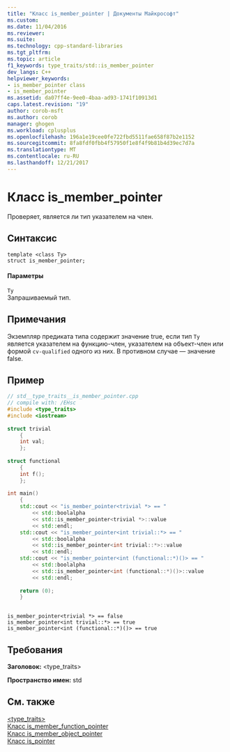 ```yaml
---
title: "Класс is_member_pointer | Документы Майкрософт"
ms.custom: 
ms.date: 11/04/2016
ms.reviewer: 
ms.suite: 
ms.technology: cpp-standard-libraries
ms.tgt_pltfrm: 
ms.topic: article
f1_keywords: type_traits/std::is_member_pointer
dev_langs: C++
helpviewer_keywords:
- is_member_pointer class
- is_member_pointer
ms.assetid: da07ff4e-9ee0-4baa-ad93-1741f10913d1
caps.latest.revision: "19"
author: corob-msft
ms.author: corob
manager: ghogen
ms.workload: cplusplus
ms.openlocfilehash: 196a1e19cee0fe722fbd5511fae658f87b2e1152
ms.sourcegitcommit: 8fa8fdf0fbb4f57950f1e8f4f9b81b4d39ec7d7a
ms.translationtype: MT
ms.contentlocale: ru-RU
ms.lasthandoff: 12/21/2017
---
```

# <a name="ismemberpointer-class"></a>Класс is_member_pointer
Проверяет, является ли тип указателем на член.  
  
## <a name="syntax"></a>Синтаксис  
  
```  
template <class Ty>  
struct is_member_pointer;  
```  
  
#### <a name="parameters"></a>Параметры  
 `Ty`  
 Запрашиваемый тип.  
  
## <a name="remarks"></a>Примечания  
 Экземпляр предиката типа содержит значение true, если тип `Ty` является указателем на функцию-член, указателем на объект-член или формой `cv-qualified` одного из них. В противном случае — значение false.  
  
## <a name="example"></a>Пример  
  
```cpp  
// std__type_traits__is_member_pointer.cpp   
// compile with: /EHsc   
#include <type_traits>   
#include <iostream>   
  
struct trivial   
    {   
    int val;   
    };   
  
struct functional   
    {   
    int f();   
    };   
  
int main()   
    {   
    std::cout << "is_member_pointer<trivial *> == "   
        << std::boolalpha   
        << std::is_member_pointer<trivial *>::value   
        << std::endl;   
    std::cout << "is_member_pointer<int trivial::*> == "   
        << std::boolalpha   
        << std::is_member_pointer<int trivial::*>::value   
        << std::endl;   
    std::cout << "is_member_pointer<int (functional::*)()> == "   
        << std::boolalpha   
        << std::is_member_pointer<int (functional::*)()>::value   
        << std::endl;   
  
    return (0);   
    }  
  
```  
  
```Output  
is_member_pointer<trivial *> == false  
is_member_pointer<int trivial::*> == true  
is_member_pointer<int (functional::*)()> == true  
```  
  
## <a name="requirements"></a>Требования  
 **Заголовок:** \<type_traits>  
  
 **Пространство имен:** std  
  
## <a name="see-also"></a>См. также  
 [<type_traits>](../standard-library/type-traits.md)   
 [Класс is_member_function_pointer](../standard-library/is-member-function-pointer-class.md)   
 [Класс is_member_object_pointer](../standard-library/is-member-object-pointer-class.md)   
 [Класс is_pointer](../standard-library/is-pointer-class.md)
